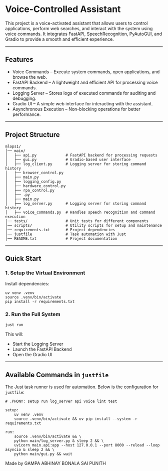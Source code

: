 # Voice-Controlled Assistant

This project is a voice-activated assistant that allows users to control applications, perform web searches, and interact with the system using voice commands. It integrates FastAPI, SpeechRecognition, PyAutoGUI, and Gradio to provide a smooth and efficient experience.

---

## Features

- Voice Commands – Execute system commands, open applications, and browse the web.
- FastAPI Backend – A lightweight and efficient API for processing voice commands.
- Logging Server – Stores logs of executed commands for auditing and debugging.
- Gradio UI – A simple web interface for interacting with the assistant.
- Asynchronous Execution – Non-blocking operations for better performance.

---

## Project Structure

```
mlops1/
│── main/
│   ├── api.py             # FastAPI backend for processing requests
│   ├── gui.py             # Gradio-based user interface
│   ├── log_client.py      # Logging server for storing command history
│   ├── browser_control.py
│   ├── main.py
│   ├── logging_config.py
│   ├── hardware_control.py
│   ├── rpa_control.py
│   ├── .py
│   ├── main.py
│   ├── log_server.py      # Logging server for storing command history
│   ├── voice_commands.py  # Handles speech recognition and command execution
│── tests/                 # Unit tests for different components
│── scripts/               # Utility scripts for setup and maintenance
│── requirements.txt       # Project dependencies
│── justfile               # Task automation with Just
│── README.txt             # Project documentation
```

---

## Quick Start

### 1. Setup the Virtual Environment

Install dependencies:
```
uv venv .venv
source .venv/bin/activate
pip install -r requirements.txt
```

### 2. Run the Full System
```
just run
```
This will:
- Start the Logging Server
- Launch the FastAPI Backend
- Open the Gradio UI



---

## Available Commands in `justfile`

The Just task runner is used for automation. Below is the configuration for `justfile`:

```
# .PHONY: setup run log_server api voice lint test

setup:
	uv venv .venv
	source .venv/bin/activate && uv pip install --system -r requirements.txt

run:
	source .venv/bin/activate && \
	python main/log_server.py & sleep 2 && \
	uvicorn main.api:app --host 127.0.0.1 --port 8000 --reload --loop asyncio & sleep 2 && \
	python main/gui.py && wait

```







Made by
GAMPA ABHINAY
BONALA SAI PUNITH

